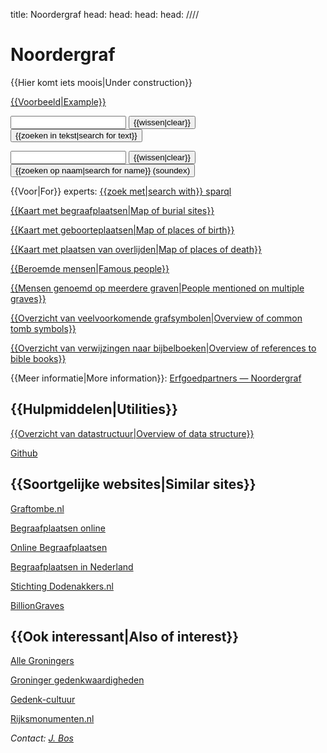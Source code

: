 title: Noordergraf
head: <link rel="alternate" href="https://noordergraf.rug.nl/index.ttl"    type="text/turtle"/>
head: <link rel="alternate" href="https://noordergraf.rug.nl/index.nt"     type="application/n-triples"/>
head: <link rel="alternate" href="https://noordergraf.rug.nl/index.rdf"    type="application/rdf+xml"/>
head: <link rel="alternate" href="https://noordergraf.rug.nl/index.penman" type="text/x.penman"/>
////

# Noordergraf

{{Hier komt iets moois|Under construction}}

[{{Voorbeeld|Example}}](/tomb/T00000)

<form action="/bin/textsearch">
<input type="text" name="q">
<input type="reset" value="{{wissen|clear}}" class="button">
<input type="submit" value="{{zoeken in tekst|search for text}}" class="button">
</form>

<form action="/bin/textsearch">
<input type="hidden" name="t" value="fullname">
<input type="text" name="q">
<input type="reset" value="{{wissen|clear}}" class="button">
<input type="submit" value="{{zoeken op naam|search for name}} (soundex)" class="button">
</form>

{{Voor|For}} experts: [{{zoek met|search with}} sparql](https://anonymous@noordergraf.rug.nl:10036/#/repositories/noordergraf)

[{{Kaart met begraafplaatsen|Map of burial sites}}](mapsites.html)

[{{Kaart met geboorteplaatsen|Map of places of birth}}](mappob.html)

[{{Kaart met plaatsen van overlijden|Map of places of death}}](mappod.html)

[{{Beroemde mensen|Famous people}}](bin/itemsearch?q=famous)

[{{Mensen genoemd op meerdere graven|People mentioned on multiple graves}}](bin/itemsearch?q=multi)

[{{Overzicht van veelvoorkomende grafsymbolen|Overview of common tomb symbols}}](symbol/)

[{{Overzicht van verwijzingen naar bijbelboeken|Overview of references to bible books}}](bible/)

{{Meer informatie|More information}}: [Erfgoedpartners — Noordergraf](https://erfgoedpartners.nl/sites/noordergraf/)

## {{Hulpmiddelen|Utilities}}

[{{Overzicht van datastructuur|Overview of data structure}}](overview)

[Github](https://github.com/rug-compling/noordergraf)


## {{Soortgelijke websites|Similar sites}}

[Graftombe.nl](https://www.graftombe.nl/)

[Begraafplaatsen online](https://www.begraafplaatsenonline.nl/)

[Online Begraafplaatsen](https://www.online-begraafplaatsen.nl/)

[Begraafplaatsen in Nederland](https://www.denhollandsche.nl/over-den-hollandsche/begraafplaats-vergunning-grafmonument/)

[Stichting Dodenakkers.nl](https://www.dodenakkers.nl/)

[BillionGraves](https://billiongraves.nl/)

## {{Ook interessant|Also of interest}}

[Alle Groningers](https://www.allegroningers.nl/)

[Groninger gedenkwaardigheden](http://www.redmeralma.nl/gedenkwaardigheden.htm)

[Gedenk-cultuur](https://gedenk-cultuur.nl/)

[Rijksmonumenten.nl](https://rijksmonumenten.nl/)


<address>

Contact: [J. Bos](https://www.rug.nl/staff/johan.bos/)

</address>
